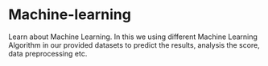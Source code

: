 # Machine-learning
Learn about Machine Learning.
In this we using different Machine Learning Algorithm in our provided datasets to predict the results, analysis the score, data preprocessing etc.
